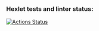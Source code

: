 ### Hexlet tests and linter status:
[![Actions Status](https://github.com/NiceBruce/java-project-73/workflows/hexlet-check/badge.svg)](https://github.com/NiceBruce/java-project-73/actions)